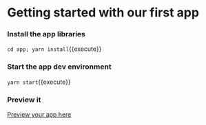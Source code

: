 # Getting started with our first app

### Install the app libraries

`cd app; yarn install`{{execute}}

### Start the app dev environment

`yarn start`{{execute}}

### Preview it

[Preview your app here](https://[[HOST_SUBDOMAIN]]-3000-[[KATACODA_HOST]].environments.katacoda.com/widget)
